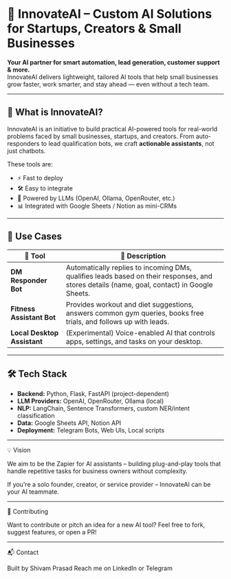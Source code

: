 

# 🚀 InnovateAI – Custom AI Solutions for Startups, Creators & Small Businesses

**Your AI partner for smart automation, lead generation, customer support & more.**  
InnovateAI delivers lightweight, tailored AI tools that help small businesses grow faster, work smarter, and stay ahead — even without a tech team.

---

## 🧠 What is InnovateAI?

InnovateAI is an initiative to build practical AI-powered tools for real-world problems faced by small businesses, startups, and creators. From auto-responders to lead qualification bots, we craft **actionable assistants**, not just chatbots.

These tools are:
- ⚡ Fast to deploy
- 🛠️ Easy to integrate
- 💬 Powered by LLMs (OpenAI, Ollama, OpenRouter, etc.)
- 📊 Integrated with Google Sheets / Notion as mini-CRMs

---

## 🎯 Use Cases

| 🧩 Tool | 📝 Description |
|--------|----------------|
| **DM Responder Bot** | Automatically replies to incoming DMs, qualifies leads based on their responses, and stores details (name, goal, contact) in Google Sheets. |
| **Fitness Assistant Bot** | Provides workout and diet suggestions, answers common gym queries, books free trials, and follows up with leads. |
| **Local Desktop Assistant** | (Experimental) Voice-enabled AI that controls apps, settings, and tasks on your desktop. |

---

## 🛠️ Tech Stack

- **Backend:** Python, Flask, FastAPI (project-dependent)
- **LLM Providers:** OpenAI, OpenRouter, Ollama (local)
- **NLP:** LangChain, Sentence Transformers, custom NER/intent classification
- **Data:** Google Sheets API, Notion API
- **Deployment:** Telegram Bots, Web UIs, Local scripts

---


💡 Vision

We aim to be the Zapier for AI assistants – building plug-and-play tools that handle repetitive tasks for business owners without complexity.

If you're a solo founder, creator, or service provider – InnovateAI can be your AI teammate.


---

🤝 Contributing

Want to contribute or pitch an idea for a new AI tool?
Feel free to fork, suggest features, or open a PR!


---

📬 Contact

Built by Shivam Prasad
Reach me on LinkedIn or Telegram



